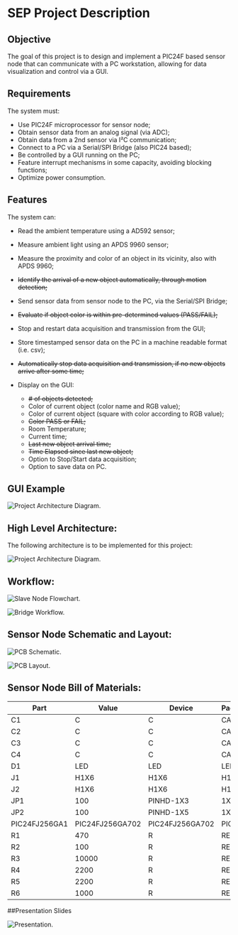 # SEP Project Description

<!-- TODO STARTS HERE -->

## Objective

The goal of this project is to design and implement a PIC24F based sensor node
that can communicate with a PC workstation, allowing for data visualization and control via a GUI.

## Requirements

The system must:

- Use PIC24F microprocessor for sensor node;
- Obtain sensor data from an analog signal (via ADC);
- Obtain data from a 2nd sensor via I²C communication;
- Connect to a PC via a Serial/SPI Bridge (also PIC24 based);
- Be controlled by a GUI running on the PC;
- Feature interrupt mechanisms in some capacity, avoiding blocking functions;
- Optimize power consumption.

## Features

The system can:

- Read the ambient temperature using a AD592 sensor;
- Measure ambient light using an APDS 9960 sensor;
- Measure the proximity and color of an object in its vicinity, also with APDS 9960;
- ~~Identify the arrival of a new object automatically, through motion detection;~~
- Send sensor data from sensor node to the PC, via the Serial/SPI Bridge;
- ~~Evaluate if object color is within pre-determined values (PASS/FAIL);~~
- Stop and restart data acquisition and transmission from the GUI;
- Store timestamped sensor data on the PC in a machine readable format (i.e. csv);
- ~~Automatically stop data acquisition and transmission, if no new objects arrive after some time;~~
- Display on the GUI:

  - ~~*#* of objects detected;~~
  - Color of current object (color name and RGB value);
  - Color of current object (square with color according to RGB value);
  - ~~Color PASS or FAIL;~~
  - Room Temperature;
  - Current time;
  - ~~Last new object arrival time;~~
  - ~~Time Elapsed since last new object;~~
  - Option to Stop/Start data acquisition;
  - Option to save data on PC.

## GUI Example

![Project Architecture Diagram.](./docs/gui.png)

## High Level Architecture:

The following architecture is to be implemented for this project:

![Project Architecture Diagram.](./docs/SEP_project_architecture.drawio.png)

## Workflow:

![Slave Node Flowchart.](./docs/Slave_flow.png)

![Bridge Workflow.](./docs/Bridge_Flow.png)

## Sensor Node Schematic and Layout:

![PCB Schematic.](./docs/pcb_schematic.png)

![PCB Layout.](./docs/pcb_layout.png)


## Sensor Node Bill of Materials:

| Part         | Value           | Device          | Package     | Description  |
|--------------|-----------------|-----------------|-------------|--------------|
| C1           | C               | C               | CAP         | Capacitor    |
| C2           | C               | C               | CAP         | Capacitor    |
| C3           | C               | C               | CAP         | Capacitor    |
| C4           | C               | C               | CAP         | Capacitor    |
| D1           | LED             | LED             | LED         | LED          |
| J1           | H1X6            | H1X6            | H1X6        | Header       |
| J2           | H1X6            | H1X6            | H1X6        | Header       |
| JP1          | 100             | PINHD-1X3       | 1X03        | PIN HEADER   |
| JP2          | 100             | PINHD-1X5       | 1X05        | PIN HEADER   |
| PIC24FJ256GA1| PIC24FJ256GA702 | PIC24FJ256GA702 | PIC24       | PIC24FJ256GA702 |
| R1           | 470             | R               | RES         | Resistance   |
| R2           | 100             | R               | RES         | Resistance   |
| R3           | 10000           | R               | RES         | Resistance   |
| R4           | 2200            | R               | RES         | Resistance   |
| R5           | 2200            | R               | RES         | Resistance   |
| R6           | 1000            | R               | RES         | Resistance   |

  
##Presentation Slides

![Presentation.](./docs/SEP_Group1_Presentation.png)



